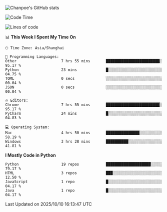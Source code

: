 ![Chanpoe's GitHub stats](https://github-readme-stats.vercel.app/api?username=Chanpoe&show_icons=true&count_private=true&theme=cobalt)

<!--START_SECTION:waka-->
![Code Time](http://img.shields.io/badge/Code%20Time-1%2C133%20hrs%2033%20mins-blue)

![Lines of code](https://img.shields.io/badge/From%20Hello%20World%20I%27ve%20Written-1.9%20million%20lines%20of%20code-blue)

📊 **This Week I Spent My Time On** 

```text
🕑︎ Time Zone: Asia/Shanghai

💬 Programming Languages: 
Other                    7 hrs 55 mins       ████████████████████████░   95.17 % 
Python                   23 mins             █░░░░░░░░░░░░░░░░░░░░░░░░   04.75 % 
TOML                     0 secs              ░░░░░░░░░░░░░░░░░░░░░░░░░   00.04 % 
JSON                     0 secs              ░░░░░░░░░░░░░░░░░░░░░░░░░   00.04 % 

🔥 Editors: 
Chrome                   7 hrs 55 mins       ████████████████████████░   95.17 % 
PyCharm                  24 mins             █░░░░░░░░░░░░░░░░░░░░░░░░   04.83 % 

💻 Operating System: 
Mac                      4 hrs 50 mins       ███████████████░░░░░░░░░░   58.19 % 
Windows                  3 hrs 28 mins       ██████████░░░░░░░░░░░░░░░   41.81 % 
```

**I Mostly Code in Python** 

```text
Python                   19 repos            ████████████████████░░░░░   79.17 % 
HTML                     3 repos             ███░░░░░░░░░░░░░░░░░░░░░░   12.50 % 
JavaScript               1 repo              █░░░░░░░░░░░░░░░░░░░░░░░░   04.17 % 
Java                     1 repo              █░░░░░░░░░░░░░░░░░░░░░░░░   04.17 % 
```




 Last Updated on 2025/10/10 16:13:47 UTC
<!--END_SECTION:waka-->

